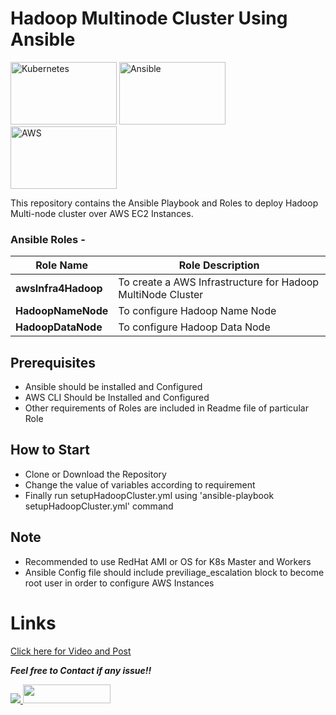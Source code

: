 # Hadoop Multinode Cluster Using Ansible  

<img src="https://juststickers.in/wp-content/uploads/2014/07/Hadoop.jpg" height=100 width=170 alt="Kubernetes" /> <img src="https://gorillalogic.com/wp-content/uploads/2016/10/maxresdefault-1.jpg" height=100 width=170 alt="Ansible" /> <img src="https://www.metaltoad.com/sites/default/files/styles/large_personal_photo_870x500_/public/2020-05/aws-logo-blog-header.png?itok=t4o3meiH" height=100 width=170 alt="AWS" />

This repository contains the Ansible Playbook and Roles to deploy Hadoop Multi-node cluster over AWS EC2 Instances.  
  
### Ansible Roles -   

**Role Name** | **Role Description**
------------- | --------------------
**awsInfra4Hadoop** | To create a AWS Infrastructure for Hadoop MultiNode Cluster
**HadoopNameNode** | To configure Hadoop Name Node  
**HadoopDataNode** | To configure Hadoop Data Node

## Prerequisites   
- Ansible should be installed and Configured
- AWS CLI Should be Installed and Configured  
- Other requirements of Roles are included in Readme file of particular Role

## How to Start 
- Clone or Download the Repository  
- Change the value of variables according to requirement  
- Finally run setupHadoopCluster.yml using 'ansible-playbook setupHadoopCluster.yml' command  

## Note  
- Recommended to use RedHat AMI or OS for K8s Master and Workers  
- Ansible Config file should include previliage_escalation block to become root user in order to configure AWS Instances  

# Links

[Click here for Video and Post](https://www.linkedin.com/in/amanjhagrolia143)
  
***Feel free to Contact if any issue!!***

<a href="https://www.linkedin.com/posts/amanjhagrolia143_vimaldaga-righteducation-educationredefine-activity-6778537176985587712-XVGt" target="_blank"> <img src="https://img.shields.io/badge/LinkedIn-0077B5?style=for-the-badge&logo=linkedin&logoColor=white" /> </a> 
<a href="https://galaxy.ansible.com/jhagdu" target="_blank"> <img src="https://galaxy.ansible.com/assets/galaxy-logo-02.svg" height=30 width=140 /> </a>
